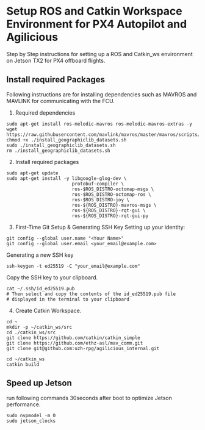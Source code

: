 # Setup ROS and Catkin Workspace Environment for PX4 Autopilot and Agilicious
Step by Step instructions for setting up a ROS and Catkin_ws environment on Jetson TX2 for PX4 offboard flights.

## Install required Packages
Following instructions are for installing dependencies such as MAVROS and MAVLINK for communicating with the FCU.

1. Required dependencies
```
sudo apt-get install ros-melodic-mavros ros-melodic-mavros-extras -y
wget https://raw.githubusercontent.com/mavlink/mavros/master/mavros/scripts/install_geographiclib_datasets.sh
chmod +x ./install_geographiclib_datasets.sh
sudo ./install_geographiclib_datasets.sh
rm ./install_geographiclib_datasets.sh
```

2. Install required packages 
```
sudo apt-get update
sudo apt-get install -y libgoogle-glog-dev \
                        protobuf-compiler \
                        ros-$ROS_DISTRO-octomap-msgs \
                        ros-$ROS_DISTRO-octomap-ros \
                        ros-$ROS_DISTRO-joy \
                        ros-${ROS_DISTRO}-mavros-msgs \
                        ros-${ROS_DISTRO}-rqt-gui \
                        ros-${ROS_DISTRO}-rqt-gui-py
```

3. First-Time Git Setup & Generating SSH Key
Setting up your identity:
```
git config --global user.name "<Your Name>"
git config --global user.email <your_email@example.com>
```
Generating a new SSH key
```
ssh-keygen -t ed25519 -C "your_email@example.com"
```
Copy the SSH key to your clipboard.
```
cat ~/.ssh/id_ed25519.pub
# Then select and copy the contents of the id_ed25519.pub file
# displayed in the terminal to your clipboard
```

4. Create Catkin Workspace.

```
cd ~
mkdir -p ~/catkin_ws/src
cd ./catkin_ws/src
git clone https://github.com/catkin/catkin_simple
git clone https://github.com/ethz-asl/mav_comm.git
git clone git@github.com:uzh-rpg/agilicious_internal.git
```

```
cd ~/catkin_ws
catkin build
```
## Speed up Jetson
run following commands 30seconds after boot to optimize Jetson performance.
```
sudo nvpmodel -m 0
sudo jetson_clocks
```

